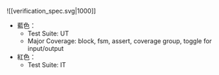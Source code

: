 ![[verification_spec.svg|1000]]

- 藍色：
	- Test Suite: UT
	- Major Coverage: block, fsm, assert, coverage group, toggle for input/output
- 紅色：
	- Test Suite: IT